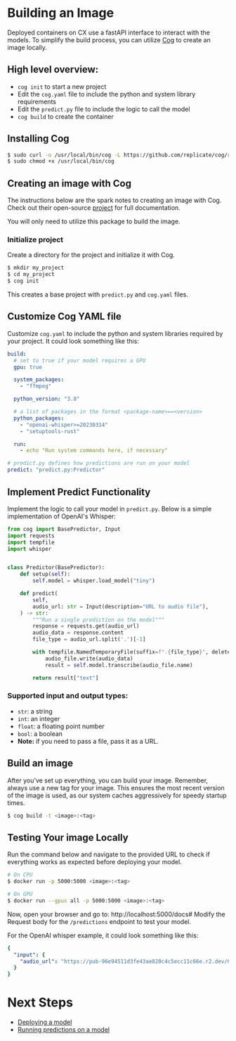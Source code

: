 # Building an Image

Deployed containers on CX use a fastAPI interface to interact with the models. To simplify the build process, you can utilize [Cog](https://github.com/replicate/cog/tree/main) to create an image locally.

## High level overview:
* `cog init` to start a new project
* Edit the `cog.yaml` file to include the python and system library requirements
* Edit the `predict.py` file to include the logic to call the model
* `cog build` to create the container


## Installing Cog

```bash
$ sudo curl -o /usr/local/bin/cog -L https://github.com/replicate/cog/releases/latest/download/cog_`uname -s`_`uname -m`
$ sudo chmod +x /usr/local/bin/cog
```

## Creating an image with Cog

The instructions below are the spark notes to creating an image with Cog. Check out their open-source [project](https://github.com/replicate/cog) for full documentation.

You will only need to utilize this package to build the image.

### Initialize project
Create a directory for the project and initialize it with Cog.

```bash
$ mkdir my_project
$ cd my_project
$ cog init
```

This creates a base project with `predict.py` and `cog.yaml` files.

## Customize Cog YAML file 

Customize `cog.yaml` to include the python and system libraries required by your project. It could look something like this:

```yaml
build:
  # set to true if your model requires a GPU
  gpu: true

  system_packages:
    - "ffmpeg"

  python_version: "3.8"

  # a list of packages in the format <package-name>==<version>
  python_packages:
    - "openai-whisper>=20230314"
    - "setuptools-rust"

  run:
    - echo "Run system commands here, if necessary"

# predict.py defines how predictions are run on your model
predict: "predict.py:Predictor"
```
## Implement Predict Functionality
Implement the logic to call your model in `predict.py`. Below is a simple implementation of OpenAI's Whisper:

```python
from cog import BasePredictor, Input
import requests
import tempfile
import whisper


class Predictor(BasePredictor):
    def setup(self):
        self.model = whisper.load_model("tiny")

    def predict(
        self,
        audio_url: str = Input(description="URL to audio file"),
    ) -> str:
        """Run a single prediction on the model"""
        response = requests.get(audio_url)
        audio_data = response.content
        file_type = audio_url.split('.')[-1]

        with tempfile.NamedTemporaryFile(suffix=f".{file_type}", delete=False) as audio_file:
            audio_file.write(audio_data)
            result = self.model.transcribe(audio_file.name)

        return result["text"]
```

### Supported input and output types:
- `str`: a string
- `int`: an integer
- `float`: a floating point number
- `bool`: a boolean
- **Note:** if you need to pass a file, pass it as a URL.

## Build an image

After you've set up everything, you can build your image. Remember, always use a new tag for your image. This ensures the most recent version of the image is used, as our system caches aggressively for speedy startup times.

```bash
$ cog build -t <image>:<tag>
```

## Testing Your image Locally
Run the command below and navigate to the provided URL to check if everything works as expected before deploying your model.


```bash
# On CPU
$ docker run -p 5000:5000 <image>:<tag>

# On GPU
$ docker run --gpus all -p 5000:5000 <image>:<tag>
```

Now, open your browser and go to: http://localhost:5000/docs#
Modify the Request body for the `/predictions` endpoint to test your model. 

For the OpenAI whisper example, it could look something like this:

```yaml
{
  "input": {
    "audio_url": "https://pub-96e94511d3fe43ae820c4c5ecc11c66e.r2.dev/03db38d7ad724f749711ecfc81356441-2023_06_14_05_10_06_234-short_clip.mp3"
  }
}
```

# Next Steps
* [Deploying a model](docs/deploying.md)
* [Running predictions on a model](docs/predictions.md)